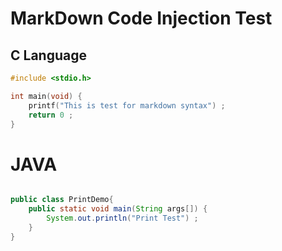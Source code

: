 # MarkDown Code Injection Test 

## C Language


```c
#include <stdio.h> 

int main(void) {
	printf("This is test for markdown syntax") ;
	return 0 ;
}
```

# JAVA 

```java 

public class PrintDemo{
	public static void main(String args[]) {
		System.out.println("Print Test") ;
	}
}
```